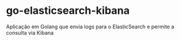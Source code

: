 # go-elasticsearch-kibana
Aplicação em Golang que envia logs para o ElasticSearch e permite a consulta via Kibana
